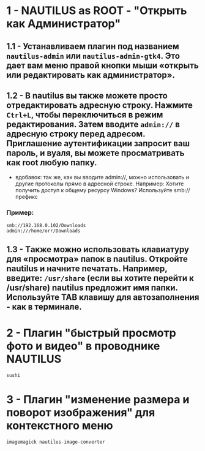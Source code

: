 # 1 - NAUTILUS as ROOT - "Открыть как Администратор"

## 1.1 - Устанавливаем плагин под названием `nautilus-admin` или `nautilus-admin-gtk4`. Это дает вам меню правой кнопки мыши «открыть или редактировать как администратор».

## 1.2 - В nautilus вы также можете просто отредактировать адресную строку. Нажмите `Ctrl+L`, чтобы переключиться в режим редактирования. Затем вводите `admin://` в адресную строку перед адресом. Приглашение аутентификации запросит ваш пароль, и вуаля, вы можете просматривать как root любую папку.
 - вдобавок: так же, как вы вводите admin://, можно использовать и другие протоколы прямо в адресной строке. Например: Хотите получить доступ к общему ресурсу Windows? Используйте smb://префикс
### Пример:
```
smb://192.168.0.102/Downloads
admin:///home/orr/Downloads
```
## 1.3 - Tакже можно использовать клавиатуру для «просмотра» папок в nautilus. Откройте nautilus и начните печатать. Например, введите: `/usr/share` (если вы хотите перейти к /usr/share) nautilus предложит имя папки. Используйте TAB клавишу для автозаполнения - как в терминале. 

# 2 - Плагин "быстрый просмотр фото и видео" в проводнике NAUTILUS
```
sushi
```

# 3 - Плагин "изменение размера и поворот изображения" для контекстного меню 
```
imagemagick nautilus-image-converter
```
